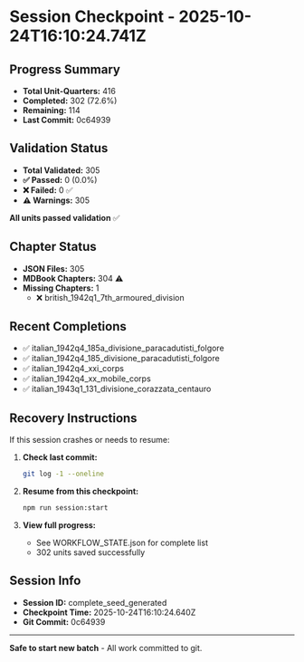 # Session Checkpoint - 2025-10-24T16:10:24.741Z

## Progress Summary

- **Total Unit-Quarters:** 416
- **Completed:** 302 (72.6%)
- **Remaining:** 114
- **Last Commit:** 0c64939

## Validation Status

- **Total Validated:** 305
- **✅ Passed:** 0 (0.0%)
- **❌ Failed:** 0 ✅
- **⚠️ Warnings:** 305

**All units passed validation** ✅

## Chapter Status

- **JSON Files:** 305
- **MDBook Chapters:** 304 ⚠️
- **Missing Chapters:** 1
  - ❌ british_1942q1_7th_armoured_division

## Recent Completions

- ✅ italian_1942q4_185a_divisione_paracadutisti_folgore
- ✅ italian_1942q4_185_divisione_paracadutisti_folgore
- ✅ italian_1942q4_xxi_corps
- ✅ italian_1942q4_xx_mobile_corps
- ✅ italian_1943q1_131_divisione_corazzata_centauro

## Recovery Instructions

If this session crashes or needs to resume:

1. **Check last commit:**
   ```bash
   git log -1 --oneline
   ```

2. **Resume from this checkpoint:**
   ```bash
   npm run session:start
   ```

3. **View full progress:**
   - See WORKFLOW_STATE.json for complete list
   - 302 units saved successfully

## Session Info

- **Session ID:** complete_seed_generated
- **Checkpoint Time:** 2025-10-24T16:10:24.640Z
- **Git Commit:** 0c64939

---

**Safe to start new batch** - All work committed to git.
